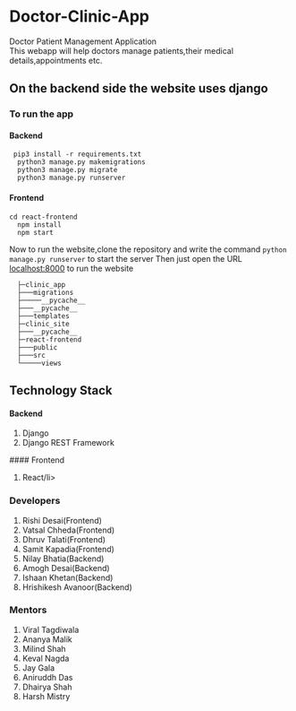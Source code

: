 # Doctor-Clinic-App

Doctor Patient Management Application  
This webapp will help doctors manage patients,their medical details,appointments etc.

## On the backend side the website uses django
### To run the app 
#### Backend

```
 pip3 install -r requirements.txt
  python3 manage.py makemigrations
  python3 manage.py migrate
  python3 manage.py runserver
```
#### Frontend
```
cd react-frontend
  npm install
  npm start
```

Now to run the website,clone the repository and write the command
```python manage.py runserver``` to start the server
Then just open the URL [localhost:8000](http://127.0.0.1:8000) to run the website


```
  ├─clinic_app
  ├───migrations
  ├─────__pycache__
  ├───__pycache__
  ├───templates
  ├─clinic_site
  ├───__pycache__
  ├─react-frontend
  ├───public
  ├───src
  └─────views
  ```
  
  ## Technology Stack
  #### Backend
  <ol>
<li>Django</li>
<li>Django REST Framework</li>
</ol>
  #### Frontend
  <ol>
<li>React/li>

</ol>

  ### Developers
  <ol>
<li>Rishi Desai(Frontend)</li>
<li>Vatsal Chheda(Frontend)</li>
<li>Dhruv Talati(Frontend)</li>
<li>Samit Kapadia(Frontend)</li>
<li>Nilay Bhatia(Backend)</li>
<li>Amogh Desai(Backend)</li>
<li>Ishaan Khetan(Backend)</li>
<li>Hrishikesh Avanoor(Backend)</li>
</ol>

  ### Mentors
  <ol>
  <li>Viral Tagdiwala</li>
  <li>Ananya Malik</li>
  <li>Milind Shah</li>
  <li>Keval Nagda</li>
  <li>Jay Gala</li>
  <li>Aniruddh Das</li>
  <li>Dhairya Shah</li>
  <li>Harsh Mistry</li>







